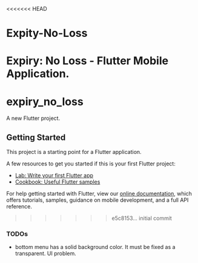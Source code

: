 <<<<<<< HEAD
# Expity-No-Loss
Expiry: No Loss - Flutter Mobile Application.
=======
# expiry_no_loss

A new Flutter project.

## Getting Started

This project is a starting point for a Flutter application.

A few resources to get you started if this is your first Flutter project:

- [Lab: Write your first Flutter app](https://flutter.dev/docs/get-started/codelab)
- [Cookbook: Useful Flutter samples](https://flutter.dev/docs/cookbook)

For help getting started with Flutter, view our
[online documentation](https://flutter.dev/docs), which offers tutorials,
samples, guidance on mobile development, and a full API reference.
>>>>>>> e5c8153... initial commit

### TODOs
- bottom menu has a solid background color. It must be fixed as a transparent. UI problem.